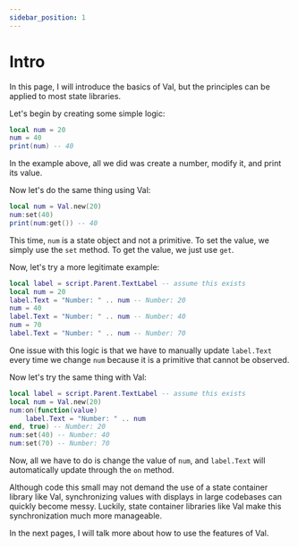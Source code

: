 ```yaml
---
sidebar_position: 1
---
```

# Intro
In this page, I will introduce the basics of Val, but the principles can be applied to most state libraries.

Let's begin by creating some simple logic:
```lua
local num = 20
num = 40
print(num) -- 40
```
In the example above, all we did was create a number, modify it, and print its value.

Now let's do the same thing using Val:
```lua
local num = Val.new(20)
num:set(40)
print(num:get()) -- 40
```
This time, `num` is a state object and not a primitive. To set the value, we simply use the `set` method. To get the value, we just use `get`.

Now, let's try a more legitimate example:
```lua
local label = script.Parent.TextLabel -- assume this exists
local num = 20
label.Text = "Number: " .. num -- Number: 20
num = 40
label.Text = "Number: " .. num -- Number: 40
num = 70
label.Text = "Number: " .. num -- Number: 70
```
One issue with this logic is that we have to manually update `label.Text` every time we change `num` because it is a primitive that cannot be observed.

Now let's try the same thing with Val:
```lua
local label = script.Parent.TextLabel -- assume this exists
local num = Val.new(20)
num:on(function(value)
	label.Text = "Number: " .. num
end, true) -- Number: 20
num:set(40) -- Number: 40
num:set(70) -- Number: 70
```
Now, all we have to do is change the value of `num`, and `label.Text` will automatically update through the `on` method.

Although code this small may not demand the use of a state container library like Val, synchronizing values with displays in large codebases can quickly become messy. Luckily, state container libraries like Val make this synchronization much more manageable.

In the next pages, I will talk more about how to use the features of Val.